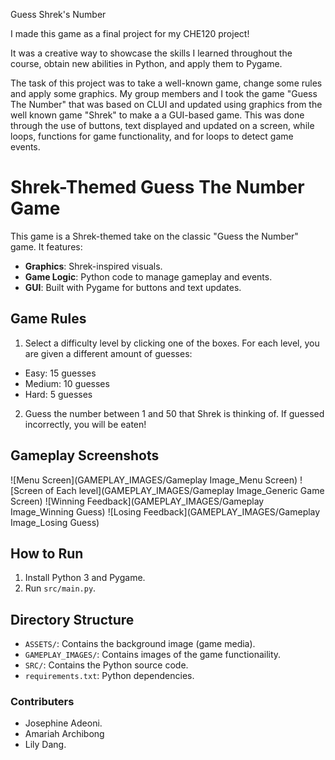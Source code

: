 Guess Shrek's Number

I made this game as a final project for my CHE120 project!

It was a creative way to showcase the skills I learned throughout the course, obtain new abilities in Python, and apply them to Pygame. 

The task of this project was to take a well-known game, change some rules and apply some graphics. My group members and I took the game "Guess The Number" that was based on CLUI and updated using graphics from the well known game "Shrek" to make a a GUI-based game. This was done through the use of buttons, text displayed and updated on a screen, while loops, functions for game functionality, and for loops to detect game events.

# Shrek-Themed Guess The Number Game

This game is a Shrek-themed take on the classic "Guess the Number" game. It features:
- **Graphics**: Shrek-inspired visuals.
- **Game Logic**: Python code to manage gameplay and events.
- **GUI**: Built with Pygame for buttons and text updates.

## Game Rules
1. Select a difficulty level by clicking one of the boxes. For each level, you are given a different
amount of guesses:
- Easy: 15 guesses
- Medium: 10 guesses
- Hard: 5 guesses
2. Guess the number between 1 and 50 that Shrek is thinking of. If guessed incorrectly, you will be eaten!

## Gameplay Screenshots
![Menu Screen](GAMEPLAY_IMAGES/Gameplay Image_Menu Screen)
![Screen of Each level](GAMEPLAY_IMAGES/Gameplay Image_Generic Game Screen)
![Winning Feedback](GAMEPLAY_IMAGES/Gameplay Image_Winning Guess)
![Losing Feedback](GAMEPLAY_IMAGES/Gameplay Image_Losing Guess)

## How to Run
1. Install Python 3 and Pygame.
2. Run `src/main.py`.

## Directory Structure
- `ASSETS/`: Contains the background image (game media).
- `GAMEPLAY_IMAGES/`: Contains images of the game functionaility.
- `SRC/`: Contains the Python source code.
- `requirements.txt`: Python dependencies.

### Contributers
- Josephine Adeoni.
- Amariah Archibong
- Lily Dang.